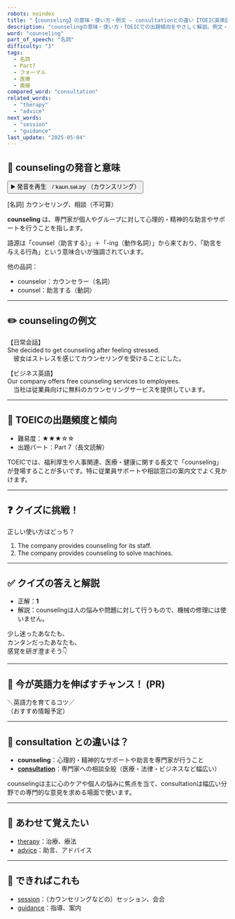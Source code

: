 ```yaml
---
robots: noindex
title: "【counseling】の意味・使い方・例文 ― consultationとの違い【TOEIC英単語】"
description: "counselingの意味・使い方・TOEICでの出題傾向をやさしく解説。例文・クイズ付きでconsultationとの違いもわかりやすく学べます。"
word: "counseling"
part_of_speech: "名詞"
difficulty: "3"
tags:
  - 名詞
  - Part7
  - フォーマル
  - 医療
  - 面接
compared_word: "consultation"
related_words:
  - "therapy"
  - "advice"
next_words:
  - "session"
  - "guidance"
last_update: "2025-05-04"
---
```


## 🔰 counselingの発音と意味

<button class="play-audio" onclick="playTTS('counseling')">
  <span class="play-audio-main">
    ▶️ 発音を再生　/ˈkaʊn.səl.ɪŋ/
  </span>
  <span class="play-audio-sub">
    （カウンスリング）
  </span>
</button>

[名詞] カウンセリング、相談（不可算）

**counseling** は、専門家が個人やグループに対して心理的・精神的な助言やサポートを行うことを指します。

語源は「counsel（助言する）」＋「-ing（動作名詞）」から来ており、「助言を与える行為」という意味合いが強調されています。

他の品詞：  
- counselor：カウンセラー（名詞）
- counsel：助言する（動詞）

---

## ✏️ counselingの例文

【日常会話】  
She decided to get counseling after feeling stressed.  
　彼女はストレスを感じてカウンセリングを受けることにした。

【ビジネス英語】  
Our company offers free counseling services to employees.  
　当社は従業員向けに無料のカウンセリングサービスを提供しています。

---

## 🎯 TOEICの出題頻度と傾向

- 難易度：★★★☆☆
- 出題パート：Part 7（長文読解）

TOEICでは、福利厚生や人事関連、医療・健康に関する長文で「counseling」が登場することが多いです。特に従業員サポートや相談窓口の案内文でよく見かけます。

---

## ❓ クイズに挑戦！

正しい使い方はどっち？

1. The company provides counseling for its staff.  
2. The company provides counseling to solve machines.

---

## ✅ クイズの答えと解説

- 正解：**1**
- 解説：counselingは人の悩みや問題に対して行うもので、機械の修理には使いません。

少し迷ったあなたも、  
カンタンだったあなたも、  
感覚を研ぎ澄まそう👇️

---

## 🚀 今が英語力を伸ばすチャンス！ (PR)

<div class="info-center">
＼英語力を育てるコツ／<br>  
（おすすめ情報予定）
</div>

---

## 🤔  consultation との違いは？

- **counseling**：心理的・精神的なサポートや助言を専門家が行うこと
- **[consultation](/word/consultation/)**：専門家への相談全般（医療・法律・ビジネスなど幅広い）

counselingは主に心のケアや個人の悩みに焦点を当て、consultationは幅広い分野での専門的な意見を求める場面で使います。

---

## 🧩 あわせて覚えたい

- [therapy](/word/therapy/)：治療、療法
- [advice](/word/advice/)：助言、アドバイス

---

## 📖 できればこれも

- [session](/word/session/)：（カウンセリングなどの）セッション、会合
- [guidance](/word/guidance/)：指導、案内

<!-- cvid: aid39_bid04 -->
